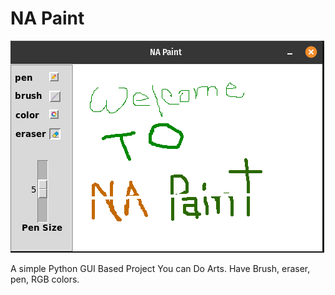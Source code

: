 # NA Paint

![](./napaint.PNG)

A simple Python GUI Based Project You can Do Arts. Have Brush, eraser, pen, RGB colors.
